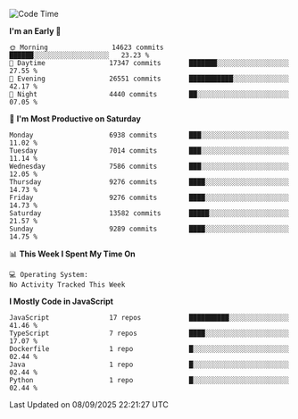 <!--START_SECTION:waka-->
![Code Time](http://img.shields.io/badge/Code%20Time-3%2C498%20hrs%2059%20mins-blue)

**I'm an Early 🐤** 

```text
🌞 Morning                14623 commits       ██████░░░░░░░░░░░░░░░░░░░   23.23 % 
🌆 Daytime                17347 commits       ███████░░░░░░░░░░░░░░░░░░   27.55 % 
🌃 Evening                26551 commits       ███████████░░░░░░░░░░░░░░   42.17 % 
🌙 Night                  4440 commits        ██░░░░░░░░░░░░░░░░░░░░░░░   07.05 % 
```
📅 **I'm Most Productive on Saturday** 

```text
Monday                   6938 commits        ███░░░░░░░░░░░░░░░░░░░░░░   11.02 % 
Tuesday                  7014 commits        ███░░░░░░░░░░░░░░░░░░░░░░   11.14 % 
Wednesday                7586 commits        ███░░░░░░░░░░░░░░░░░░░░░░   12.05 % 
Thursday                 9276 commits        ████░░░░░░░░░░░░░░░░░░░░░   14.73 % 
Friday                   9276 commits        ████░░░░░░░░░░░░░░░░░░░░░   14.73 % 
Saturday                 13582 commits       █████░░░░░░░░░░░░░░░░░░░░   21.57 % 
Sunday                   9289 commits        ████░░░░░░░░░░░░░░░░░░░░░   14.75 % 
```


📊 **This Week I Spent My Time On** 

```text
💻 Operating System: 
No Activity Tracked This Week
```

**I Mostly Code in JavaScript** 

```text
JavaScript               17 repos            ██████████░░░░░░░░░░░░░░░   41.46 % 
TypeScript               7 repos             ████░░░░░░░░░░░░░░░░░░░░░   17.07 % 
Dockerfile               1 repo              █░░░░░░░░░░░░░░░░░░░░░░░░   02.44 % 
Java                     1 repo              █░░░░░░░░░░░░░░░░░░░░░░░░   02.44 % 
Python                   1 repo              █░░░░░░░░░░░░░░░░░░░░░░░░   02.44 % 
```




 Last Updated on 08/09/2025 22:21:27 UTC
<!--END_SECTION:waka-->

<!--
**likaiqiang/likaiqiang** is a ✨ _special_ ✨ repository because its `README.md` (this file) appears on your GitHub profile.

Here are some ideas to get you started:

- 🔭 I’m currently working on ...
- 🌱 I’m currently learning ...
- 👯 I’m looking to collaborate on ...
- 🤔 I’m looking for help with ...
- 💬 Ask me about ...
- 📫 How to reach me: ...
- 😄 Pronouns: ...
- ⚡ Fun fact: ...
-->
